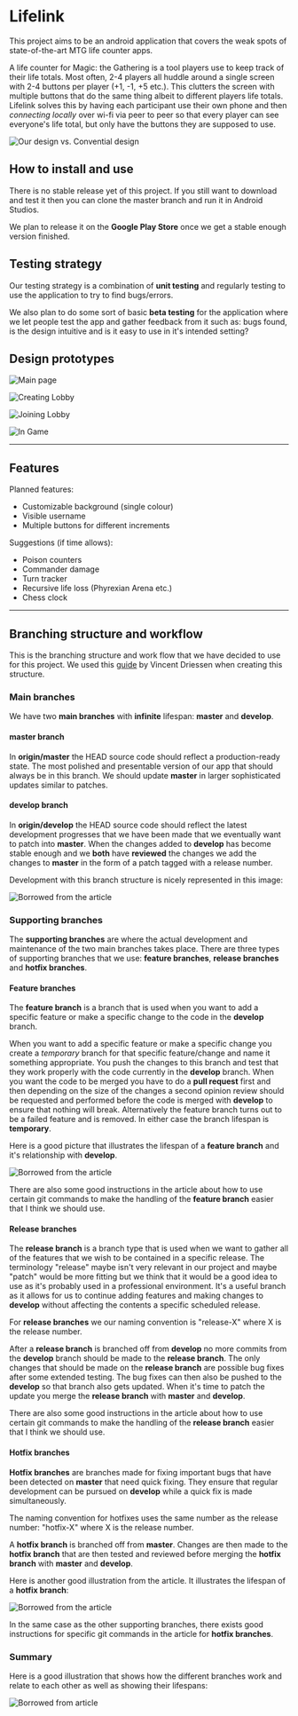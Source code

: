 # Lifelink

This project aims to be an android application that covers the weak spots of state-of-the-art MTG life counter apps.

A life counter for Magic: the Gathering is a tool players use to keep track of their life totals. Most often, 2-4 players all huddle around a single screen with 2-4 buttons per player (+1, -1, +5 etc.). This clutters the screen with multiple buttons that do the same thing albeit to different players life totals. Lifelink solves this by having each participant use their own phone and then *connecting locally* over wi-fi via peer to peer so that every player can see everyone's life total, but only have the buttons they are supposed to use.

![Our design vs. Convential design](https://github.com/johnnil/Lifelink/blob/master/prototypes/Lifelink%20mockup.png)

## How to install and use

There is no stable release yet of this project. If you still want to download and test it then you can clone the master branch and run it in Android Studios.

We plan to release it on the **Google Play Store** once we get a stable enough version finished.

## Testing strategy

Our testing strategy is a combination of **unit testing** and regularly testing to use the application to try to find bugs/errors.

We also plan to do some sort of basic **beta testing** for the application where we let people test the app and gather feedback from it such as: bugs found, is the design intuitive and is it easy to use in it's intended setting?

## Design prototypes

![Main page](https://github.com/johnnil/Lifelink/blob/master/prototypes/MainPagePrimitivePrototype.png)

![Creating Lobby](https://github.com/johnnil/Lifelink/blob/master/prototypes/CreatingLobbyPrimitivePrototype.png)

![Joining Lobby](https://github.com/johnnil/Lifelink/blob/master/prototypes/JoiningLobbyPrimitiveDesign.png)

![In Game](https://github.com/johnnil/Lifelink/blob/master/prototypes/InGamePrimitiveDesign.png)

___

## Features

Planned features:
* Customizable background (single colour)
* Visible username
* Multiple buttons for different increments

Suggestions (if time allows):
* Poison counters
* Commander damage
* Turn tracker
* Recursive life loss (Phyrexian Arena etc.)
* Chess clock

___

## Branching structure and workflow

This is the branching structure and work flow that we have decided to use for this project. We used this [guide](http://nvie.com/posts/a-successful-git-branching-model/) by Vincent Driessen when creating this structure.

### Main branches

We have two **main branches** with **infinite** lifespan: **master** and **develop**.

#### master branch

In **origin/master** the HEAD source code should reflect a production-ready state. The most polished and presentable version of our app that should always be in this branch. We should update **master** in larger sophisticated updates similar to patches.

#### develop branch

In **origin/develop** the HEAD source code should reflect the latest development progresses that we have been made that we eventually want to patch into **master**. When the changes added to **develop** has become stable enough and we **both** have **reviewed** the changes we add the changes to **master** in the form of a patch tagged with a release number.

Development with this branch structure is nicely represented in this image:

![Borrowed from the article](http://nvie.com/img/main-branches@2x.png)

### Supporting branches

The **supporting branches** are where the actual development and maintenance of the two main branches takes place. There are three types of supporting branches that we use: **feature branches**, **release branches** and **hotfix branches**.

#### Feature branches

The **feature branch** is a branch that is used when you want to add a specific feature or make a specific change to the code in the **develop** branch.

When you want to add a specific feature or make a specific change you create a *temporary* branch for that specific feature/change and name it something appropriate. You push the changes to this branch and test that they work properly with the code currently in the **develop** branch. When you want the code to be merged you have to do a **pull request** first and then depending on the size of the changes a second opinion review should be requested and performed before the code is merged with **develop** to ensure that nothing will break.  Alternatively the feature branch turns out to be a failed feature and is removed. In either case the branch lifespan is **temporary**.

Here is a good picture that illustrates the lifespan of a **feature branch** and it's relationship with **develop**.

![Borrowed from the article](http://nvie.com/img/fb@2x.png)

There are also some good instructions in the article about how to use certain git commands to make the handling of the **feature branch** easier that I think we should use.

#### Release branches

The **release branch** is a branch type that is used when we want to gather all of the features that we wish to be contained in a specific release. The terminology "release" maybe isn't very relevant in our project and maybe "patch" would be more fitting but we think that it would be a good idea to use as it's probably used in a professional environment. It's a useful branch as it allows for us to continue adding features and making changes to **develop** without affecting the contents a specific scheduled release.

For **release branches** we our naming convention is "release-X" where X is the release number.

After a **release branch** is branched off from **develop** no more commits from the **develop** branch should be made to the **release branch**. The only changes that should be made on the **release branch** are possible bug fixes after some extended testing. The bug fixes can then also be pushed to the **develop** so that branch also gets updated. When it's time to patch the update you merge the **release branch** with **master** and **develop**.

There are also some good instructions in the article about how to use certain git commands to make the handling of the **release branch** easier that I think we should use.

#### Hotfix branches

**Hotfix branches** are branches made for fixing important bugs that have been detected on **master** that need quick fixing. They ensure that regular development can be pursued on **develop** while a quick fix is made simultaneously.

 The naming convention for hotfixes uses the same number as the release number: "hotfix-X" where X is the release number.

A **hotfix branch** is branched off from **master**. Changes are then made to the **hotfix branch** that are then tested and reviewed before merging the **hotfix branch** with **master** and **develop**.

Here is another good illustration from the article. It illustrates the lifespan of a **hotfix branch**:

![Borrowed from the article](http://nvie.com/img/hotfix-branches@2x.png)

In the same case as the other supporting branches, there exists good instructions for specific git commands in the article for
 **hotfix branches**.

### Summary

Here is a good illustration that shows how the different branches work and relate to each other as well as showing their lifespans:

![Borrowed from article](http://nvie.com/img/git-model@2x.png)
